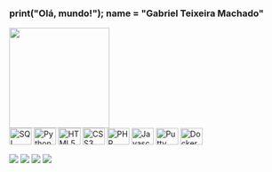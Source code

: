 ### print("Olá, mundo!"); name = "Gabriel Teixeira Machado"

<img height='180em' src='https://github-readme-stats.vercel.app/api/top-langs/?username=gabrieutm&layout=compact&langs_count=16&theme=holi'/>

<div style='display: inline-block'>
  <img align='center' alt='SQL' title='Logo SQL' height=30 width=40 src='https://cdn.jsdelivr.net/gh/devicons/devicon@latest/icons/postgresql/postgresql-original.svg'/>
  <img align='center' alt='Python' title='Logo Python' height=30 width=40 src='https://cdn.jsdelivr.net/gh/devicons/devicon@latest/icons/python/python-original.svg'/>
  <img align='center' alt='HTML5' title='Logo HTML5' height=30 width=40 src='https://cdn.jsdelivr.net/gh/devicons/devicon@latest/icons/html5/html5-original.svg'/>
  <img align='center' alt='CSS3' title='Logo CSS3' height=30 width=40 src='https://cdn.jsdelivr.net/gh/devicons/devicon@latest/icons/css3/css3-original.svg'/>
  <img align='center' alt='PHP' title='Logo PHP' height=30 width=40 src='https://cdn.jsdelivr.net/gh/devicons/devicon@latest/icons/php/php-original.svg'/>
  <img align='center' alt='Javascript' title='Logo Javascript' height=30 width=40 src='https://cdn.jsdelivr.net/gh/devicons/devicon@latest/icons/javascript/javascript-original.svg'/>
  <img align='center' alt='Putty' title='Logo Putty' height=30 width=40 src='https://cdn.jsdelivr.net/gh/devicons/devicon@latest/icons/putty/putty-original.svg'/>
  <img align='center' alt='Docker' title='Logo Docker' height=30 width=40 src='https://cdn.jsdelivr.net/gh/devicons/devicon@latest/icons/docker/docker-original.svg'/>
</div>

<div><br>
  <a href = "mailto:gtmachado08@gmail.com"><img loading="lazy" src="https://img.shields.io/badge/Gmail-D14836?style=for-the-badge&logo=gmail&logoColor=white" target="_blank"></a>
  <a href="https://www.linkedin.com/in/gabrieltmachado" target="_blank"><img loading="lazy" src="https://img.shields.io/badge/-LinkedIn-%230077B5?style=for-the-badge&logo=linkedin&logoColor=white" target="_blank"></a>
  <a href="https://wa.me/+5551997934884" target="_blank"><img loading="lazy" src="https://img.shields.io/badge/WhatsApp-25D366?style=for-the-badge&logo=whatsapp&logoColor=white" target="_blank"></a>
  <a href="https://discord.com/users/gabrieutm" target="_blank"><img loading="lazy" src="https://img.shields.io/badge/Discord-7289DA?style=for-the-badge&logo=discord&logoColor=white" target="_blank"></a> 
</div>
